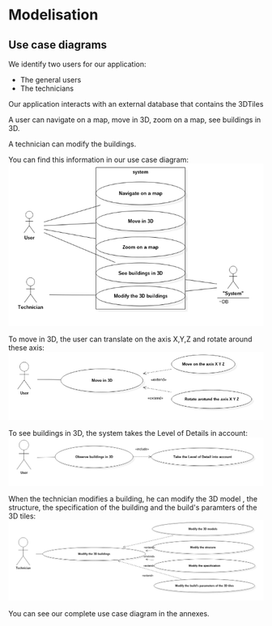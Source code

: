 # Modelisation

## Use case diagrams  
We identify two users for our application:
  * The general users  
  * The technicians  

Our application interacts with an external database that contains the 3DTiles

A user can navigate on a map, move in 3D, zoom on a map, see buildings in 3D.

A technician can modify the buildings.

You can find this information in our use case diagram:  
![Use case diagram](../images/Model1__UseCaseDiagram_0.png "Use cas diagram")  

To move in 3D, the user can translate on the axis X,Y,Z and rotate around these axis:  
![Use case diagram move in 3D](../images/Model1__UseCaseDiagramSeDeplacer_1.png "Use case diagram move in 3D")  

To see buildings in 3D, the system takes the Level of Details in account:   
![Use case diagram see buildings in 3D](../images/Model1__UseCaseDiagramVoirBati3D_2.png "Use case diagram see buildings in 3D")  

When the technician modifies a building, he can modify the 3D model , the structure, the specification of the building and the build's paramters of the 3D tiles:  
![Use case diagram modify 3D buildings](../images/Model1__UseCaseDiagramModifierBati3D_3.png "Use case diagram see buildings in 3D")  

You can see our complete use case diagram in the annexes.
